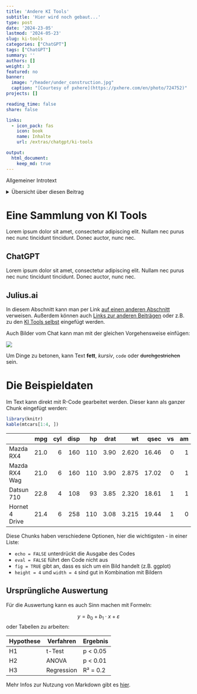 ```yaml
---
title: 'Andere KI Tools'
subtitle: 'Hier wird noch gebaut...'
type: post
date: '2024-23-05'
lastmod: '2024-05-23'
slug: ki-tools
categories: ["ChatGPT"]
tags: ["ChatGPT"]
summary: ''
authors: []
weight: 3
featured: no
banner: 
  image: "/header/under_construction.jpg"
  caption: "[Courtesy of pxhere](https://pxhere.com/en/photo/724752)"
projects: []

reading_time: false
share: false

links:
  - icon_pack: fas
    icon: book
    name: Inhalte
    url: /extras/chatgpt/ki-tools

output:
  html_document:
    keep_md: true
---
```


Allgemeiner Introtext

<details><summary>Übersicht über diesen Beitrag</summary>

  - Mit [welchen KI Tools](#eine-sammlung-von-ki-tools) kann man eigentlich so Datenanalyse betreiben?

</details>

# Eine Sammlung von KI Tools

Lorem ipsum dolor sit amet, consectetur adipiscing elit. Nullam nec purus nec nunc tincidunt tincidunt. Donec auctor, nunc nec.

## ChatGPT

Lorem ipsum dolor sit amet, consectetur adipiscing elit. Nullam nec purus nec nunc tincidunt tincidunt. Donec auctor, nunc nec.

## Julius.ai

In diesem Abschnitt kann man per Link [auf einen anderen Abschnitt](#eine-sammlung-von-ki-tools) verweisen. Außerdem können auch [Links zur anderen Beiträgen](/extras/chatgpt/prompts) oder z.B. zu den [KI Tools selbst](https://julius.ai/) eingefügt werden.

Auch Bilder vom Chat kann man mit der gleichen Vorgehensweise einfügen:

![](/extras/chatgpt/chatGPT1.png)

Um Dinge zu betonen, kann Text **fett**, *kursiv*, `code` oder ~~durchgestrichen~~ sein.

# Die Beispieldaten

Im Text kann direkt mit R-Code gearbeitet werden. Dieser kann als ganzer Chunk eingefügt werden:


```r
library(knitr)
kable(mtcars[1:4, ])
```



|               |  mpg| cyl| disp|  hp| drat|    wt|  qsec| vs| am| gear| carb|
|:--------------|----:|---:|----:|---:|----:|-----:|-----:|--:|--:|----:|----:|
|Mazda RX4      | 21.0|   6|  160| 110| 3.90| 2.620| 16.46|  0|  1|    4|    4|
|Mazda RX4 Wag  | 21.0|   6|  160| 110| 3.90| 2.875| 17.02|  0|  1|    4|    4|
|Datsun 710     | 22.8|   4|  108|  93| 3.85| 2.320| 18.61|  1|  1|    4|    1|
|Hornet 4 Drive | 21.4|   6|  258| 110| 3.08| 3.215| 19.44|  1|  0|    3|    1|

Diese Chunks haben verschiedene Optionen, hier die wichtigsten - in einer Liste:

  - `echo = FALSE` unterdrückt die Ausgabe des Codes
  - `eval = FALSE` führt den Code nicht aus
  - `fig = TRUE` gibt an, dass es sich um ein Bild handelt (z.B. ggplot)
  - `height = 4` und `width = 4` sind gut in Kombination mit Bildern

## Ursprüngliche Auswertung

Für die Auswertung kann es auch Sinn machen mit Formeln:


$$
  y = b_0 + b_1 \cdot x + \varepsilon
$$
oder Tabellen zu arbeiten:

| Hypothese | Verfahren | Ergebnis |
| --------- | --------- | -------- | 
| H1        | t-Test    | p < 0.05 |
| H2        | ANOVA     | p < 0.01 |
| H3        | Regression| R² = 0.2 |

Mehr Infos zur Nutzung von Markdown gibt es [hier](https://www.markdownguide.org/extended-syntax/). 

